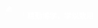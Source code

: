 <!DOCTYPE html>
<html>
<head>
<meta charset="utf-8">
<title></title> 
<style> 

.box{ 
position: relative; 
border: 1px solid rgb(119, 119, 255); 
width: 260px; 
height: 60px; 
background-color: blue; 
border-radius: 5px; 
margin: auto; 
} 
h3{ 
font-family: 楷体; 
position: absolute; 
font-size: 20px; 
color: white; 
display: inline; 
margin: auto; 
margin-left: 10px; 
margin-top: 20px; 
} 
img{ 
border-radius: 25px; 
margin-top: 5px; 
margin-left: 5px; 
filter: grayscale(100%) brightness(20000%);
} 

</style>
</head>
<body> 
<div class="box"> 
<img src="img/dr.png" height="50px" width="50px"> 

<h3>精勤博学，学以致用</h3> 
</div>
</body>
</html>
